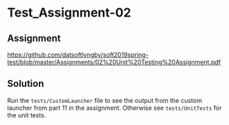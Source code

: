 # Test_Assignment-02
## Assignment
https://github.com/datsoftlyngby/soft2019spring-test/blob/master/Assignments/02%20Unit%20Testing%20Assignment.pdf
## Solution
Run the ```tests/CustomLauncher``` file to see the output from the custom launcher from part 11 in the assignment. Otherwise see ```tests/UnitTests``` for the unit tests.
